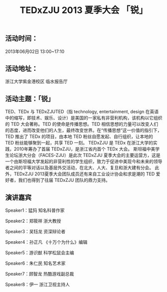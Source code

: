 ﻿---
layout: news
title: TEDxZJU 2013 夏季大会 「锐」
category: event
excerpt:
image:
  feature: 2013-summer-feature.jpg
  teaser: 2013-summer-teaser.jpg
---
## 活动时间：

2013年06月02日 13:00~17:10

## 活动地址：

浙江大学紫金港校区 临水报告厅

## 活动主题：「锐」

TED、TEDx 与 TEDxZJUTED（指 technology, entertainment, design 在英语中的缩写，即技术、娱乐、设计）是美国的一家私有非营利机构，该机构以它组织的 TED 大会著称。TED 的使命是传播思想。TED 相信思想的力量可以改变人们的态度，进而改变他们的人生，最终改变世界。在“传播思想”这一价值的指引下，TED 推出了 TEDx 的项目，由本地 TED 粉丝自愿发起、自行组织，让本地的 TED 粉丝能够聚到一起，共享 TED 一刻。
TEDxZJU 是 TEDx 在浙江大学的实践，2010年筹办了首届 TEDxZJU，是浙江省内首个 TEDx 大会。
斯坦福中美学生论坛浙大分会（FACES-ZJU）是此次 TEDxZJU 夏季大会的主要运营方，这是一个由斯坦福大学发起的非营利性的学生组织，致力于促进中美现今和未来的领导者之间的平等对话以及基层外交活动，在北大、人大、复旦和浙大建有分会。
此外，TEDxZJU 2013夏季大会团队成员还有来自工业设计协会和求是潮的 TED 爱好者，我们也得到了往届 TEDxZJU 团队的鼎力支持。

## 演讲嘉宾

Speaker1：猛犸    知名科普作家 

Speaker2：郑筱祥   浙大教授
 
Speaker3：吴钰龙   资深辩论者           

Speaker4：孙正凡   《十万个为什么》编辑 

Speaker5：游识猷    科学松鼠会主编  
    
Speaker6：朱仁民   知名艺术家
 
Speaker7：顾智龙   热酷游戏副总裁        

Speaker8：伊一   浙江卫视主持人  
 
